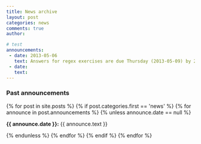 ```yaml
---
title: News archive
layout: post
categories: news
comments: true
author: 

# test
announcements:
 - date: 2013-05-06
   text: Answers for regex exercises are due Thursday (2013-05-09) by 2PM. This week we will cover the use of git (a version control system for keeping track of changes in your code). In preparation, be sure to do the short homework (which will be posted Tuesday) for this week before we meet.
 - date:
   text:
---
```


<h3>Past announcements</h3>

{% for post in site.posts %}
  {% if post.categories.first == 'news' %}
    {% for announce in post.announcements %}
      {% unless announce.date == null %}
<p><strong>{{ announce.date }}:</strong> {{ announce.text }}</p>
      {% endunless %}
    {% endfor %}
  {% endif %}
{% endfor %}
